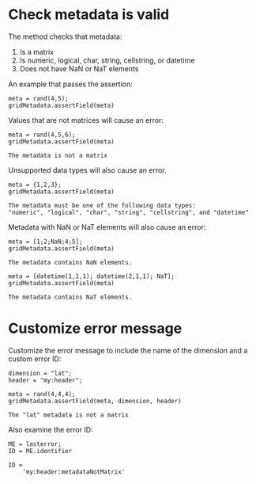 # Check metadata is valid

The method checks that metadata:

1. Is a matrix
2. Is numeric, logical, char, string, cellstring, or datetime
3. Does not have NaN or NaT elements

An example that passes the assertion:

```
meta = rand(4,5);
gridMetadata.assertField(meta)
```

Values that are not matrices will cause an error:

```in
meta = rand(4,5,6);
gridMetadata.assertField(meta)
```

```error
The metadata is not a matrix
```

Unsupported data types will also cause an error.

```in
meta = {1,2,3};
gridMetadata.assertField(meta)
```

```error
The metadata must be one of the following data types: 
"numeric", "logical", "char", "string", "cellstring", and "datetime"
```

Metadata with NaN or NaT elements will also cause an error:

```in
meta = [1;2;NaN;4;5];
gridMetadata.assertField(meta)
```

```error
The metadata contains NaN elements.
```

```in
meta = [datetime(1,1,1); datetime(2,1,1); NaT];
gridMetadata.assertField(meta)
```

```error
The metadata contains NaT elements.
```

# Customize error message

Customize the error message to include the name of the dimension and a custom error ID:

```in
dimension = "lat";
header = "my:header";

meta = rand(4,4,4);
gridMetadata.assertField(meta, dimension, header)
```

```error
The "lat" metadata is not a matrix
```

Also examine the error ID:

```in
ME = lasterror;
ID = ME.identifier
```

```out
ID =
    'my:header:metadataNotMatrix'
```